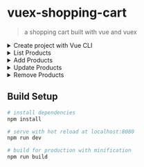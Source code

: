 # vuex-shopping-cart

> a shopping cart built with vue and vuex

<details>
  <summary>Create project with Vue CLI</summary>
  
  ```
  $ vue init webpack-simple vuex-shopping-cart
  $ cd vuex-shopping-cart && npm i
  ```
</details>

<details>
  <summary>List Products</summary>
  Create ProductList component
</details>

<details>
  <summary>Add Products</summary>
  Create AddProduct component
</details>

<details>
  <summary>Update Products</summary>
  Add methods etc
</details>

<details>
  <summary>Remove Products</summary>
  Remove product methods
</details>


## Build Setup

``` bash
# install dependencies
npm install

# serve with hot reload at localhost:8080
npm run dev

# build for production with minification
npm run build
```
